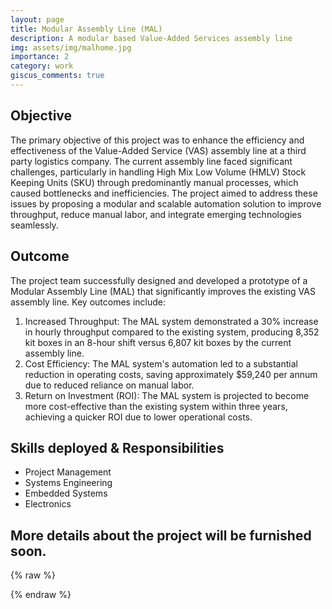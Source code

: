 ```yaml
---
layout: page
title: Modular Assembly Line (MAL)
description: A modular based Value-Added Services assembly line
img: assets/img/malhome.jpg
importance: 2
category: work
giscus_comments: true
---
```


<!-- Describe the objective of MAL -->
## Objective
The primary objective of this project was to enhance the efficiency and effectiveness of the Value-Added Service (VAS) assembly line at a third party logistics company. The current assembly line faced significant challenges, particularly in handling High Mix Low Volume (HMLV) Stock Keeping Units (SKU) through predominantly manual processes, which caused bottlenecks and inefficiencies. The project aimed to address these issues by proposing a modular and scalable automation solution to improve throughput, reduce manual labor, and integrate emerging technologies seamlessly.

## Outcome
The project team successfully designed and developed a prototype of a Modular Assembly Line (MAL) that significantly improves the existing VAS assembly line. Key outcomes include:

1. Increased Throughput: The MAL system demonstrated a 30% increase in hourly throughput compared to the existing system, producing 8,352 kit boxes in an 8-hour shift versus 6,807 kit boxes by the current assembly line.
2. Cost Efficiency: The MAL system's automation led to a substantial reduction in operating costs, saving approximately $59,240 per annum due to reduced reliance on manual labor.
3. Return on Investment (ROI): The MAL system is projected to become more cost-effective than the existing system within three years, achieving a quicker ROI due to lower operational costs.

## Skills deployed & Responsibilities
- Project Management
- Systems Engineering
- Embedded Systems
- Electronics

## More details about the project will be furnished soon.


{% raw %}

{% endraw %}
